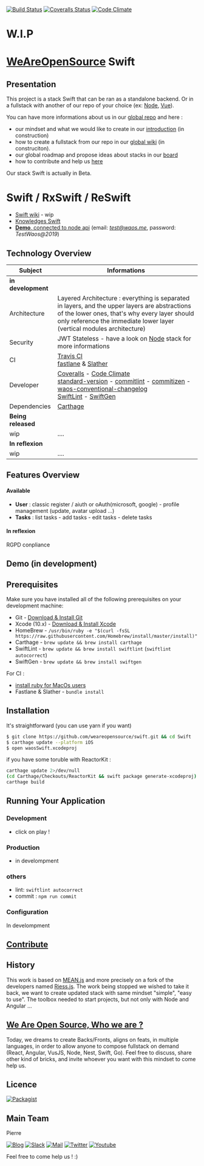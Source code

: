 [![Build Status](https://badges.weareopensource.me/travis/weareopensource/Swift.svg?style=flat-square)](https://travis-ci.org/weareopensource/Swift) [![Coveralls Status](https://badges.weareopensource.me/coveralls/github/weareopensource/Swift.svg?style=flat-square)](https://coveralls.io/github/weareopensource/Swift) [![Code Climate](https://badges.weareopensource.me/codeclimate/maintainability-percentage/weareopensource/Swift.svg?style=flat-square)](https://codeclimate.com/github/weareopensource/Swift/maintainability)

# W.I.P

# [WeAreOpenSource](https://weareopensource.me) Swift

## Presentation

This project is a stack Swift that can be ran as a standalone backend. Or in a fullstack with another of our repo of your choice (ex: [Node](https://github.com/weareopensource/Node), [Vue](https://github.com/weareopensource/Vue)). 

You can have more informations about us in our [global repo](https://github.com/weareopensource/weareopensource.github.io) and here :  

* our mindset and what we would like to create in our [introduction](https://weareopensource.me/introduction/) (in construction)
* how to create a fullstack from our repo in our [global wiki](https://github.com/weareopensource/weareopensource.github.io/wiki) (in construciton).
* our global roadmap and propose ideas about stacks in our [board](https://github.com/weareopensource/weareopensource.github.io/projects/1)
* how to contribute and help us [here](https://github.com/weareopensource/weareopensource.github.io/blob/master/CONTRIBUTE.md)

Our stack Swift is actually in Beta. 

# Swift / RxSwift / ReSwift

* [Swift wiki](https://github.com/weareopensource/Swift/blob/master/WIKI.md) - wip
* [Knowledges Swift](https://github.com/weareopensource/weareopensource.github.io/wiki/Knowledges-Swift)
* [**Demo**, connected to node api](https://node.weareopensource.me) (email: *test@waos.me*, password: *TestWaos@2019*)

## Technology Overview

| Subject | Informations
| ------- | --------
| **in development** | 
| Architecture | Layered Architecture : everything is separated in layers, and the upper layers are abstractions of the lower ones, that's why every layer should only reference the immediate lower layer (vertical modules architecture)
| Security | JWT Stateless - have a look on [Node](https://github.com/weareopensource/Node) stack for more informations
| CI  | [Travis CI](https://travis-ci.org/weareopensource/Node) <br> [fastlane](https://github.com/fastlane/fastlane) & [Slather](https://github.com/SlatherOrg/slather)
| Developer  | [Coveralls](https://coveralls.io/github/weareopensource/Swift) - [Code Climate](https://codeclimate.com/github/weareopensource/Swift) <br> [standard-version](https://github.com/conventional-changelog/standard-version) - [commitlint](https://github.com/conventional-changelog/commitlint) - [commitizen](https://github.com/commitizen/cz-cli) - [waos-conventional-changelog](https://github.com/WeAreOpenSourceProjects/) <br>  [SwiftLint](https://github.com/realm/SwiftLint) - [SwiftGen](https://github.com/SwiftGen/SwiftGen)
| Dependencies | [Carthage](https://github.com/Carthage/Carthage)
| **Being released** | 
| wip  | ....
| **In reflexion** | 
| wip  | ....

## Features Overview

#### Available

* **User** : classic register / aiuth or oAuth(microsoft, google) - profile management (update, avatar upload ...)
* **Tasks** : list tasks - add tasks - edit tasks - delete tasks

#### In reflexion

RGPD conpliance 

## Demo (in development)

## Prerequisites
Make sure you have installed all of the following prerequisites on your development machine:

* Git - [Download & Install Git](https://git-scm.com/downloads)
* Xcode (10.x) - [Download & Install Xcode](https://itunes.apple.com/us/app/xcode/id497799835?mt=12)
* HomeBrew - `/usr/bin/ruby -e "$(curl -fsSL https://raw.githubusercontent.com/Homebrew/install/master/install)"`
* Carthage - `brew update && brew install carthage`
* SwiftLint - `brew update && brew install swiftlint` (`swiftlint autocorrect`)
* SwiftGen - `brew update && brew install swiftgen`

For CI : 

* [install ruby for MacOs users](https://usabilityetc.com/articles/ruby-on-mac-os-x-with-rvm/)
* Fastlane & Slather - `bundle install`

## Installation
It's straightforward (you can use yarn if you want)
```bash
$ git clone https://github.com/weareopensource/swift.git && cd Swift
$ carthage update --platform iOS
$ open waosSwift.xcodeproj
```

if you have some toruble with ReactorKit :
```bash
carthage update 2>/dev/null
(cd Carthage/Checkouts/ReactorKit && swift package generate-xcodeproj)
carthage build
```

## Running Your Application

### Development
* click on play !

### Production
* in develompment

### others 
* lint:  `swiftlint autocorrect `
* commit : `npm run commit`


### Configuration

In develompment

## [Contribute](https://github.com/weareopensource/weareopensource.github.io/blob/master/CONTRIBUTE.md)

## History

This work is based on [MEAN.js](http://meanjs.org) and more precisely on a fork of the developers named [Riess.js](https://github.com/lirantal/Riess.js). The work being stopped we wished to take it back, we want to create updated stack with same mindset "simple", "easy to use". The toolbox needed to start projects, but not only with Node and Angular ...

## [We Are Open Source, Who we are ?](https://weareopensource.me)
Today, we dreams to create Backs/Fronts, aligns on feats, in multiple languages, in order to allow anyone to compose fullstack on demand (React, Angular, VusJS, Node, Nest, Swift, Go).
Feel free to discuss, share other kind of bricks, and invite whoever you want with this mindset to come help us.

## Licence

[![Packagist](https://badges.weareopensource.me/packagist/l/doctrine/orm.svg?style=flat-square)](/LICENSE.md)

## Main Team

Pierre

[![Blog](https://badges.weareopensource.me/badge/Read-WAOS%20Blog-1abc9c.svg?style=flat-square)](https://weareopensource.me) [![Slack](https://badges.weareopensource.me/badge/Chat-WAOS%20Slack-d0355b.svg?style=flat-square)](mailto:weareopensource.me@gmail.com?subject=Join%20Slack&body=Hi,%20I%20found%20your%20community%20We%20Are%20Open%20Source.%20I%20would%20be%20interested%20to%20join%20the%20Slack%20to%20share%20and%20discuss,%20Thanks) [![Mail](https://badges.weareopensource.me/badge/Contact-me%20by%20mail-00a8ff.svg?style=flat-square)](mailto:weareopensource.me@gmail.com?subject=Contact) [![Twitter](https://badges.weareopensource.me/badge/Follow-me%20on%20Twitter-3498db.svg?style=flat-square)](https://twitter.com/pbrisorgueil?lang=fr)  [![Youtube](https://badges.weareopensource.me/badge/Watch-me%20on%20Youtube-e74c3c.svg?style=flat-square)](https://www.youtube.com/channel/UCIIjHtrZL5-rFFupn7c3OtA)

Feel free to come help us ! :) 
